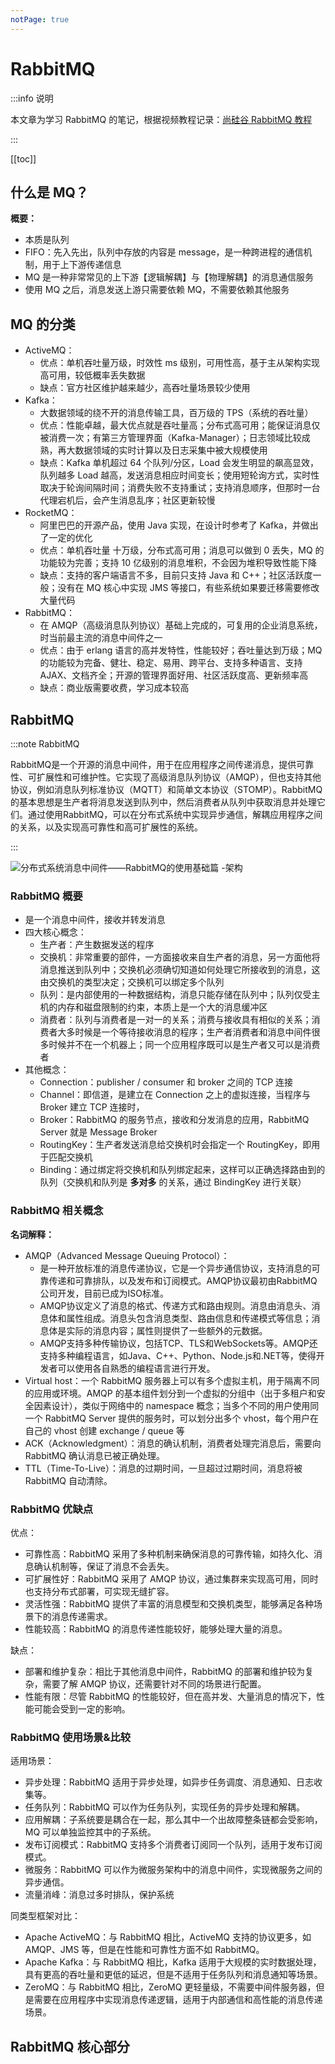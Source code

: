 ```yaml
---
notPage: true
---
```




# RabbitMQ

:::info 说明

本文章为学习 RabbitMQ 的笔记，根据视频教程记录：[尚硅谷 RabbitMQ 教程](https://www.bilibili.com/video/BV1cb4y1o7zz?spm_id_from=333.337.search-card.all.click&vd_source=e356fec025b50061af78324a814f8da0)

:::





[[toc]]



## 什么是 MQ？

**概要：**

- 本质是队列
- FIFO：先入先出，队列中存放的内容是 message，是一种跨进程的通信机制，用于上下游传递信息
- MQ 是一种非常常见的上下游【逻辑解耦】与【物理解耦】的消息通信服务
- 使用 MQ 之后，消息发送上游只需要依赖 MQ，不需要依赖其他服务





## MQ 的分类

- ActiveMQ：
  - 优点：单机吞吐量万级，时效性 ms 级别，可用性高，基于主从架构实现高可用，较低概率丢失数据
  - 缺点：官方社区维护越来越少，高吞吐量场景较少使用
- Kafka：
  - 大数据领域的绕不开的消息传输工具，百万级的 TPS（系统的吞吐量）
  - 优点：性能卓越，最大优点就是吞吐量高；分布式高可用；能保证消息仅被消费一次；有第三方管理界面（Kafka-Manager）；日志领域比较成熟，再大数据领域的实时计算以及日志采集中被大规模使用
  - 缺点：Kafka 单机超过 64 个队列/分区，Load 会发生明显的飙高显效，队列越多 Load 越高，发送消息相应时间变长；使用短轮询方式，实时性取决于轮询间隔时间；消费失败不支持重试；支持消息顺序，但那时一台代理宕机后，会产生消息乱序；社区更新较慢
- RocketMQ：
  - 阿里巴巴的开源产品，使用 Java 实现，在设计时参考了 Kafka，并做出了一定的优化
  - 优点：单机吞吐量 十万级，分布式高可用；消息可以做到 0 丢失，MQ 的功能较为完善；支持 10 亿级别的消息堆积，不会因为堆积导致性能下降
  - 缺点：支持的客户端语言不多，目前只支持 Java 和 C++；社区活跃度一般；没有在 MQ 核心中实现  JMS 等接口，有些系统如果要迁移需要修改大量代码
- RabbitMQ：
  - 在 AMQP（高级消息队列协议）基础上完成的，可复用的企业消息系统，时当前最主流的消息中间件之一
  - 优点：由于 erlang 语言的高并发特性，性能较好；吞吐量达到万级；MQ 的功能较为完备、健壮、稳定、易用、跨平台、支持多种语言、支持 AJAX、文档齐全；开源的管理界面好用、社区活跃度高、更新频率高
  - 缺点：商业版需要收费，学习成本较高



## RabbitMQ

:::note RabbitMQ

RabbitMQ是一个开源的消息中间件，用于在应用程序之间传递消息，提供可靠性、可扩展性和可维护性。它实现了高级消息队列协议（AMQP），但也支持其他协议，例如消息队列标准协议（MQTT）和简单文本协议（STOMP）。RabbitMQ的基本思想是生产者将消息发送到队列中，然后消费者从队列中获取消息并处理它们。通过使用RabbitMQ，可以在分布式系统中实现异步通信，解耦应用程序之间的关系，以及实现高可靠性和高可扩展性的系统。

:::

![分布式系统消息中间件——RabbitMQ的使用基础篇 -架构](https://my-photos-1.oss-cn-hangzhou.aliyuncs.com/markdown//rabbitmq/20230308/RabbitMQ%E6%9E%B6%E6%9E%84%E5%9B%BE.png)

### RabbitMQ 概要

- 是一个消息中间件，接收并转发消息
- 四大核心概念：
  - 生产者：产生数据发送的程序
  - 交换机：非常重要的部件，一方面接收来自生产者的消息，另一方面他将消息推送到队列中；交换机必须确切知道如何处理它所接收到的消息，这由交换机的类型决定；交换机可以绑定多个队列
  - 队列：是内部使用的一种数据结构，消息只能存储在队列中；队列仅受主机的内存和磁盘限制的约束，本质上是一个大的消息缓冲区
  - 消费者：队列与消费者是一对一的关系；消费与接收具有相似的关系；消费者大多时候是一个等待接收消息的程序；生产者消费者和消息中间件很多时候并不在一个机器上；同一个应用程序既可以是生产者又可以是消费者
- 其他概念：
  - Connection：publisher / consumer 和 broker 之间的 TCP 连接
  - Channel：即信道，是建立在 Connection 之上的虚拟连接，当程序与 Broker 建立 TCP 连接时，
  - Broker：RabbitMQ 的服务节点，接收和分发消息的应用，RabbitMQ Server 就是 Message Broker
  - RoutingKey：生产者发送消息给交换机时会指定一个 RoutingKey，即用于匹配交换机
  - Binding：通过绑定将交换机和队列绑定起来，这样可以正确选择路由到的队列（交换机和队列是 **多对多** 的关系，通过 BindingKey 进行关联）



### RabbitMQ 相关概念

**名词解释：**

- AMQP（Advanced Message Queuing Protocol）：
  - 是一种开放标准的消息传递协议，它是一个异步通信协议，支持消息的可靠传递和可靠排队，以及发布和订阅模式。AMQP协议最初由RabbitMQ公司开发，目前已成为ISO标准。
  - AMQP协议定义了消息的格式、传递方式和路由规则。消息由消息头、消息体和属性组成。消息头包含消息类型、路由信息和传递模式等信息；消息体是实际的消息内容；属性则提供了一些额外的元数据。
  - AMQP支持多种传输协议，包括TCP、TLS和WebSockets等。AMQP还支持多种编程语言，如Java、C++、Python、Node.js和.NET等，使得开发者可以使用各自熟悉的编程语言进行开发。
- Virtual host：一个 RabbitMQ 服务器上可以有多个虚拟主机，用于隔离不同的应用或环境。AMQP 的基本组件划分到一个虚拟的分组中（出于多租户和安全因素设计），类似于网络中的 namespace 概念；当多个不同的用户使用同一个 RabbitMQ Server 提供的服务时，可以划分出多个 vhost，每个用户在自己的 vhost 创建 exchange / queue 等
- ACK（Acknowledgment）：消息的确认机制，消费者处理完消息后，需要向 RabbitMQ 确认消息已被正确处理。
- TTL（Time-To-Live）：消息的过期时间，一旦超过过期时间，消息将被 RabbitMQ 自动清除。



### RabbitMQ 优缺点

优点：

- 可靠性高：RabbitMQ 采用了多种机制来确保消息的可靠传输，如持久化、消息确认机制等，保证了消息不会丢失。
- 可扩展性好：RabbitMQ 采用了 AMQP 协议，通过集群来实现高可用，同时也支持分布式部署，可实现无缝扩容。
- 灵活性强：RabbitMQ 提供了丰富的消息模型和交换机类型，能够满足各种场景下的消息传递需求。
- 性能较高：RabbitMQ 的消息传递性能较好，能够处理大量的消息。

缺点：

- 部署和维护复杂：相比于其他消息中间件，RabbitMQ 的部署和维护较为复杂，需要了解 AMQP 协议，还需要针对不同的场景进行配置。
- 性能有限：尽管 RabbitMQ 的性能较好，但在高并发、大量消息的情况下，性能可能会受到一定的影响。



### RabbitMQ 使用场景&比较

适用场景：

- 异步处理：RabbitMQ 适用于异步处理，如异步任务调度、消息通知、日志收集等。
- 任务队列：RabbitMQ 可以作为任务队列，实现任务的异步处理和解耦。
- 应用解耦：子系统要是耦合在一起，那么其中一个出故障整条链都会受影响，MQ 可以单独监控其中的子系统。
- 发布订阅模式：RabbitMQ 支持多个消费者订阅同一个队列，适用于发布订阅模式。
- 微服务：RabbitMQ 可以作为微服务架构中的消息中间件，实现微服务之间的异步通信。
- 流量消峰：消息过多时排队，保护系统

同类型框架对比：

- Apache ActiveMQ：与 RabbitMQ 相比，ActiveMQ 支持的协议更多，如 AMQP、JMS 等，但是在性能和可靠性方面不如 RabbitMQ。
- Apache Kafka：与 RabbitMQ 相比，Kafka 适用于大规模的实时数据处理，具有更高的吞吐量和更低的延迟，但是不适用于任务队列和消息通知等场景。
- ZeroMQ：与 RabbitMQ 相比，ZeroMQ 更轻量级，不需要中间件服务器，但是需要在应用程序中实现消息传递逻辑，适用于内部通信和高性能的消息传递场景。





## RabbitMQ 核心部分

<iframe
  :src="$withBase('/markmap/html/rabbitmq/核心内容.html')"
  width="100%"
  height="400"
  frameborder="0"
  scrolling="No"
  leftmargin="0"
  topmargin="0"
/>

### 六大模式

- 简单模式（Simple Mode）：最简单的模式，也是最常见的模式。一个生产者发送一条消息，一个消费者接收一条消息。
- 工作模式（Work Queue Mode）：也称为任务队列模式，一个生产者发送一条消息到队列，多个消费者竞争获取消息进行处理。每个消息只会被一个消费者处理。
- 发布/订阅模式（Publish/Subscribe Mode）：生产者将消息发布到交换机（Exchange）上，多个消费者绑定到交换机上进行订阅，每个消息将被交换机转发给所有绑定的队列。适用于广播消息的场景。
- 路由模式（Routing Mode）：生产者将消息发送到指定的交换机上，并且设置了路由键（Routing Key）。消费者根据自己绑定的路由键，从交换机中获取消息进行处理。
- 主题模式（Topic Mode）：是路由模式的一种扩展，支持使用通配符匹配路由键。生产者将消息发送到交换机上，消费者根据自己绑定的路由键通配符，从交换机中获取匹配的消息进行处理。
- 发布确认模式（Publish Confirm Mode）：用于确保消息成功发送到RabbitMQ服务端。生产者发送消息后，等待RabbitMQ服务端的确认回执，如果收到了回执则表示消息已经被确认发送，否则则需要重发消息。

**补充：**还可以使用 RPC 模式。RPC模式与其他模式的区别在于其强调请求和响应之间的关联性，通常用于需要同步处理的场景，例如需要等待服务端返回结果的任务。其他模式则更适用于异步处理的场景，例如事件处理、日志记录等。

<br/>



### 交换机的类型

1. Direct（直接连接）：将消息直接路由到对应的队列中。
2. Fanout（扇出（发布/订阅））：将消息广播到所有绑定的队列中。
3. Topic（主题）：将消息按照匹配规则路由到对应的队列中。
4. Headers（头交换机）：将消息按照消息头中的键值对进行匹配，匹配成功后路由到对应的队列中。

<br/>



### 队列的类型

1. 工作队列
2. 死信队列
3. 延迟队列
4. 镜像队列

<br/>



### 事务&消息确认机制

> 事务和消息确认都能提高消息的可靠性，事务对性能影响较大，一般情况使用确认机制。消息确认包括 ack、nack、reject 等，以及如何选择合适的确认方式。

- 生产者消息确认
  - 生产者确认模式
  - 事务机制
- 消费者消息确认
  - 手动确认模式
  - 自动确认模式

<br/>



### 消息持久化

> 包括如何将消息持久化到磁盘，以及如何设置 TTL（Time to Live）等属性来控制消息的生命周期。

1. 消息持久化
2. 消息确认与持久化的关系
3. 持久化交换机与队列

<br/>



### 集群和高可用

> 包括镜像队列、镜像节点、负载均衡等，以及如何配置和使用。

1. 集群模式
2. 高可用模式
3. 镜像队列与集群

<br/>



### 核心对象和方法

| 对象       | 方法               | 描述                                                         |
| ---------- | ------------------ | ------------------------------------------------------------ |
| Connection | open()             | 打开与 RabbitMQ 服务器的 TCP 连接。连接成功后，可以创建一个或多个通道。 |
| Connection | close()            | 关闭连接。                                                   |
| Connection | channel()          | 创建一个新的通道，用于执行 AMQP 操作。                       |
| Channel    | queue_declare()    | 声明一个队列。如果队列不存在，则会创建一个新队列。如果队列已存在，则检查队列的参数是否与声明的参数匹配。 |
| Channel    | queue_bind()       | 将队列绑定到一个交换器。消息通过交换器路由到队列。           |
| Channel    | basic_publish()    | 将消息发布到一个交换器。消息必须包含一个路由键，用于将消息路由到正确的队列。 |
| Channel    | basic_consume()    | 注册一个消费者，开始消费消息。消费者会从指定的队列接收消息，直到取消注册或通道关闭。 |
| Channel    | basic_ack()        | 确认消息已被消费。消费者在成功处理消息后，应该发送 ACK 给 RabbitMQ。 |
| Channel    | close()            | 关闭通道。                                                   |
| Exchange   | exchange_declare() | 声明一个交换器。交换器接收生产者发布的消息，并将其路由到绑定的队列。 |
| Exchange   | exchange_bind()    | 将一个交换器绑定到另一个交换器。可以使用此方法将一个交换器路由到另一个交换器。 |
| Exchange   | exchange_unbind()  | 解绑一个交换器。                                             |
| Exchange   | exchange_delete()  | 删除一个交换器。                                             |
| Queue      | queue_declare()    | 声明一个队列。如果队列不存在，则会创建一个新队列。如果队列   |
| Queue      | queue_bind()       | 将队列绑定到一个交换器。消息通过交换器路由到队列。           |
| Queue      | queue_unbind()     | 解绑一个队列。                                               |
| Queue      | queue_delete()     | 删除一个队列。                                               |
| Queue      | basic_get()        | 从队列中获取消息。如果队列为空，则返回 None。                |
| Queue      | basic_consume()    | 注册一个消费者开始消费消息。                                 |
| Message    | /                  | 消息对象是由生产者发布到交换器的数据单元，包含消息头和消息体。消息头包含元数据，如路由键、消息 ID、时间戳等。消息体包含实际的数据。 |

<br/>



### 其他

> 插件机制等… TODO







## Linux 上安装 RabbitMQ

- 进入 [RabbitMQ 官网](https://www.rabbitmq.com/)
- 创建 erlang 目录，在官网找到 erlang 的 rpm 安装包，使用 wget 命令下载，此处用的版本是：erlang-21.3.8.14-1.el7.x86_64.rpm
- 创建 rabbitmq 目录，在官网找到 rabbitmq-server 的 rpm 安装包，使用 wget 命令下载，此处用的版本是 rabbitmq-server-3.8.8-1.el7.noarch.rpm
- 下载完成后在对应的目录下安装：
  - rpm -ivh erlang-21.3.8.14-1.el7.x86_64.rpm
  - yum install socat -y（RabbitMQ 的依赖）
  - rpm -ivh rabbitmq-server-3.8.8-1.el7.noarch.rpm

- 启动服务：
  - chkconfig rabbitmq-server on（开机启动）
  - /sbin/service rabbitmq-server start（启动服务）
  - /sbin/service rabbitmq-server status（查看服务状态）

- 安装管理插件：
  - /sbin/service rabbitmq-server stop（停止服务）
  - rabbitmq-plugins enable rabbitmq_management（安装插件，默认端口：15672）
- 创建超级管理员权限：
  - rabbitmqctl add_user 名称 密码
  - rabbitmqctl set_user_tags 名称 administrator
  - rabbitmqctl set_permissions -p "/" 名称 " .* " " .* " " .* "
  - rabbitmqctl list_users（查看当前用户）

## Quick start

**引入相关依赖：**

```xml
<?xml version="1.0" encoding="UTF-8"?>
<project xmlns="http://maven.apache.org/POM/4.0.0"
         xmlns:xsi="http://www.w3.org/2001/XMLSchema-instance"
         xsi:schemaLocation="http://maven.apache.org/POM/4.0.0 http://maven.apache.org/xsd/maven-4.0.0.xsd">
    <modelVersion>4.0.0</modelVersion>

    <groupId>org.xxx</groupId>
    <artifactId>RabbitMQ</artifactId>
    <version>1.0-SNAPSHOT</version>

    <dependencies>
        <dependency>
            <groupId>com.rabbitmq</groupId>
            <artifactId>amqp-client</artifactId>
            <version>5.8.0</version>
        </dependency>
        <dependency>
            <groupId>commons-io</groupId>
            <artifactId>commons-io</artifactId>
            <version>2.6</version>
        </dependency>
    </dependencies>

    <build>
        <plugins>
            <plugin>
                <groupId>org.apache.maven.plugins</groupId>
                <artifactId>maven-compiler-plugin</artifactId>
                <version>3.10.1</version>
                <configuration>
                    <source>8</source>
                    <target>8</target>
                </configuration>
            </plugin>
        </plugins>
    </build>
</project>
```

**生产者代码：**

```java
public class Producer {
    public static final String QUEUE_NAME = "Hello";

    public static void main(String[] args) throws Exception {
        // 创建一个连接工厂
        ConnectionFactory factory = new ConnectionFactory();
        // 工厂 ip，连接队列
        factory.setHost("xxx.xxx.xxx.xxx");

        // 设置用户名和密码
        factory.setUsername("xxx");
        factory.setPassword("xxx");

        // 创建连接，如果出现连接超时记得将服务器的 5672 端口打开
        Connection connection = factory.newConnection();
        // 获取信道
        Channel channel = connection.createChannel();

        /**
         * 生成一个队列，各个参数的含义：
         *  1.队列的名称
         *  2.队列中的消息是否持久化，默认情况是将消息存储在内存中
         *  3.该队列是否只供一个消费者进行消费，是否进行消息共享，false 代表只能一个消费者消费
         *  4.是否自动删除，最后一个消费者端开启连接之后，该队列是否自动删除，false 表示不自动删除
         *  5.其他参数
         */
        channel.queueDeclare(QUEUE_NAME, false, false, false, null);

        // 发消息
        String message = "Hello World!";

        /**
         * 发送一个消息，参数的含义如下
         *  1.发送到那个交换机
         *  2.路由的 key 值是哪个，本次是队列的名称
         *  3.其他参数信息
         *  4.消息体，二进制形式
         */
        channel.basicPublish("", QUEUE_NAME, null, message.getBytes());

        System.out.println("消息发送完毕");
    }
}
```

**消费者代码：**

```java
public class Consumer {
    public static final String QUEUE_NAME = "Hello";

    public static void main(String[] args) throws Exception {
        // 创建连接工厂
        ConnectionFactory factory = new ConnectionFactory();
        // 工厂 ip，连接队列
        factory.setHost("xxx.xxx.xxx.xxx");

        // 设置用户名和密码
        factory.setUsername("xxx");
        factory.setPassword("xxx");

        // 创建连接
        Connection connection = factory.newConnection();
        // 获取信道
        Channel channel = connection.createChannel();


        // 接收消息的回调
        DeliverCallback deliverCallback = (consumerTag, message) -> {
            System.out.println(new String(message.getBody()));
        };

        // 取消消息的回调
        CancelCallback cancelCallback = consumerTag -> {
            System.out.println("消费消息被中断");
        };

        /**
         * 消费者消费消息，参数的含义
         *  1.消费哪个队列
         *  2.消费成功之后是否要自动应答，true 代表自动应答
         *  3.消费者未成功消费的回调
         *  4.消费者取消消费的回调
         */
        channel.basicConsume(QUEUE_NAME, true, deliverCallback, cancelCallback);
    }
}
```

